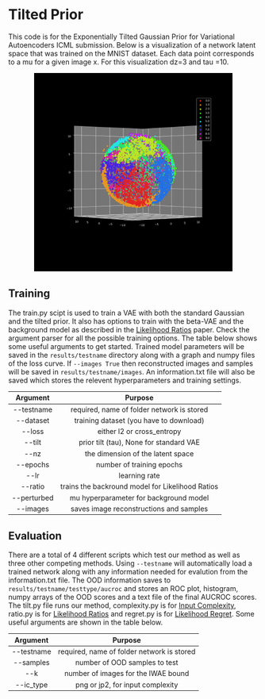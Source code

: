 # Tilted Prior

This code is for the Exponentially Tilted Gaussian Prior for Variational Autoencoders ICML submission.
Below is a visualization of a network latent space that was trained on the MNIST dataset. Each data point corresponds to a mu for a given image x. For this visualization dz=3 and tau =10. 

<p align="center">
  <img src="latent_mnist.gif" width="400" height="400" />
</p>


## Training
The train.py scipt is used to train a VAE with both the standard Gaussian and the tilted prior. It also has options to train with the beta-VAE and the background model as described in the [Likelihood Ratios](https://arxiv.org/abs/1906.02845) paper. Check the argument parser for all the possible training options. The table below shows some useful arguments to get started. Trained model parameters will be saved in the `results/testname` directory along with a graph and numpy files of the loss curve. If `--images True` then reconstructed images and samples will be saved in `results/testname/images`. An information.txt file will also be saved which stores the relevent hyperparameters and training settings.

| Argument | Purpose |
|:------:|:-------:|
| --testname | required, name of folder network is stored |
| --dataset | training dataset (you have to download) |
| --loss | either l2 or cross_entropy |
| --tilt | prior tilt (tau), None for standard VAE |
| --nz | the dimension of the latent space |
| --epochs | number of training epochs |
| --lr | learning rate |
| --ratio | trains the backround model for Likelihood Ratios |
| --perturbed | mu hyperparameter for background model |
| --images | saves image reconstructions and samples |

## Evaluation
There are a total of 4 different scripts which test our method as well as three other competing methods. Using `--testname` will automatically load a trained network along with any information needed for evalution from the information.txt file. The OOD information saves to `results/testname/testtype/aucroc` and stores an ROC plot, histogram, numpy arrays of the OOD scores and a text file of the final AUCROC scores. The tilt.py file runs our method, complexity.py is for [Input Complexity](https://arxiv.org/abs/1909.11480), ratio.py is for [Likelihood Ratios](https://arxiv.org/abs/1906.02845) and regret.py is for [Likelihood Regret](https://arxiv.org/abs/2003.02977). Some useful arguments are shown in the table below.

| Argument | Purpose |
|:------:|:-------:|
| --testname | required, name of folder network is stored |
| --samples | number of OOD samples to test |
| --k | number of images for the IWAE bound |
| --ic_type | png or jp2, for input complexity |

